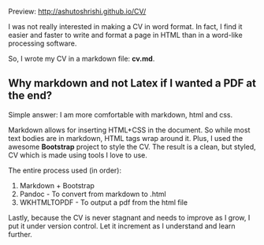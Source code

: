 Preview: http://ashutoshrishi.github.io/CV/

I was not really interested in making a CV in word format. In fact, I
find it easier and faster to write and format a page in HTML than in a
word-like processing software.

So, I wrote my CV in a markdown file: **cv.md**.

Why markdown and not Latex if I wanted a PDF at the end?
--------------------------------------------------------

Simple answer: I am more comfortable with markdown, html and css.

Markdown allows for inserting HTML+CSS in the document. So while most
text bodies are in markdown, HTML tags wrap around it. Plus, I used
the awesome **Bootstrap** project to style the CV. The result is a
clean, but styled, CV which is made using tools I love to use.

The entire process used (in order):

1. Markdown + Bootstrap
2. Pandoc - To convert from markdown to .html
3. WKHTMLTOPDF - To output a pdf from the html file

Lastly, because the CV is never stagnant and needs to improve as I
grow, I put it under version control. Let it increment as I understand
and learn further.


